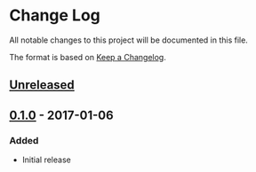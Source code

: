 # Change Log
All notable changes to this project will be documented in this file.

The format is based on [Keep a Changelog](http://keepachangelog.com/).

## [Unreleased]

## [0.1.0] - 2017-01-06
### Added
- Initial release

[Unreleased]: https://github.com/jmatraszek/haxonite/compare/v0.1.0...HEAD
[0.1.0]: https://github.com/jmatraszek/haxonite/commit/6679ba9
